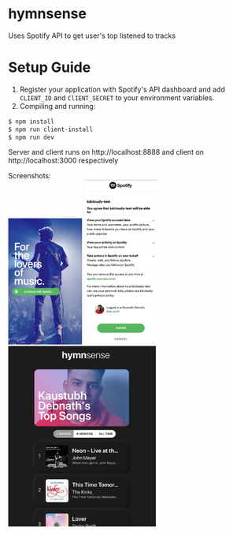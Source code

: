 # hymnsense

Uses Spotify API to get user's top listened to tracks

# Setup Guide

1. Register your application with Spotify's API dashboard and add `CLIENT_ID` and `ClIENT_SECRET` to your environment variables.
2. Compiling and running:

```
$ npm install
$ npm run client-install
$ npm run dev
```

Server and client runs on http://localhost:8888 and client on http://localhost:3000 respectively

Screenshots:
<br>
<img src="./client/src/img/readme-ss/1.png" width="150px">
<img src="./client/src/img/readme-ss/3.png" width="150px">
<img src="./client/src/img/readme-ss/2.png" width="300px">
